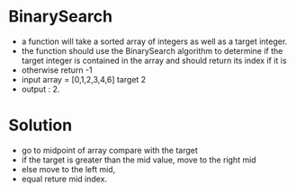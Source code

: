 # BinarySearch
  - a function will take a sorted array of integers as well as a target integer.
  - the function should use the BinarySearch algorithm to determine if the target integer is contained in the array and should return its index if it is
  - otherwise return -1
  - input array = [0,1,2,3,4,6] target 2 
  - output : 2.
# Solution
  - go to midpoint of array compare with the target
  - if the target is greater than the mid value, move to the right mid
  - else move to the left mid,
  - equal reture mid index.
 
  
  
